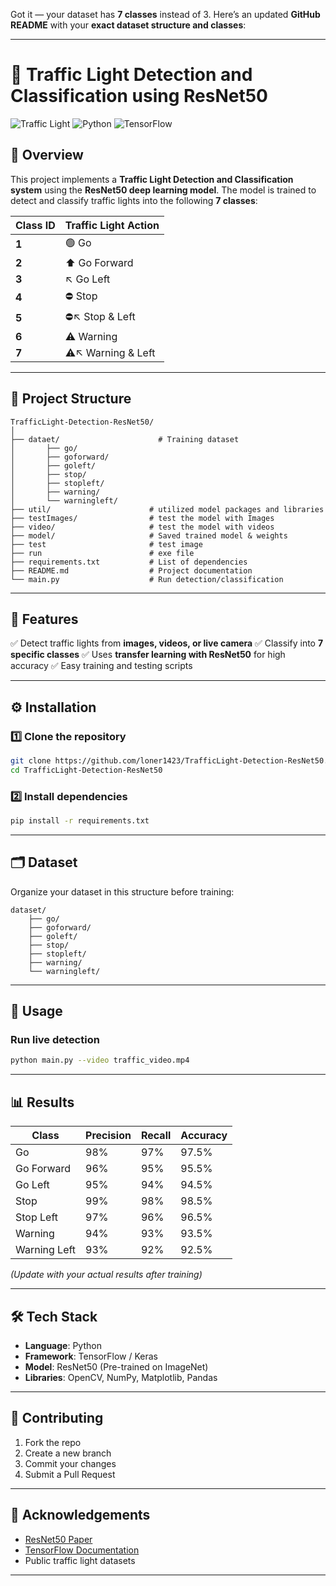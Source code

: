 Got it — your dataset has **7 classes** instead of 3.
Here’s an updated **GitHub README** with your **exact dataset structure and classes**:

---

# 🚦 Traffic Light Detection and Classification using ResNet50

![Traffic Light](https://img.shields.io/badge/ML-ResNet50-blue) ![Python](https://img.shields.io/badge/Python-3.8+-green) ![TensorFlow](https://img.shields.io/badge/TensorFlow-2.x-orange)

## 📌 Overview

This project implements a **Traffic Light Detection and Classification system** using the **ResNet50 deep learning model**.
The model is trained to detect and classify traffic lights into the following **7 classes**:

| Class ID | Traffic Light Action |
| -------- | -------------------- |
| **1**    | 🟢 Go                |
| **2**    | ⬆ Go Forward         |
| **3**    | ↖ Go Left            |
| **4**    | ⛔ Stop               |
| **5**    | ⛔↖ Stop & Left       |
| **6**    | ⚠ Warning            |
| **7**    | ⚠↖ Warning & Left    |

---

## 📂 Project Structure

```
TrafficLight-Detection-ResNet50/
│
├── dataet/                      # Training dataset
│       ├── go/
│       ├── goforward/
│       ├── goleft/
│       ├── stop/
│       ├── stopleft/
│       ├── warning/
│       └── warningleft/
├── util/                      # utilized model packages and libraries
├── testImages/                # test the model with Images
├── video/                     # test the model with videos
├── model/                     # Saved trained model & weights
├── test                       # test image
├── run                        # exe file
├── requirements.txt           # List of dependencies
├── README.md                  # Project documentation
└── main.py                    # Run detection/classification
```

---

## 🧠 Features

✅ Detect traffic lights from **images, videos, or live camera**
✅ Classify into **7 specific classes**
✅ Uses **transfer learning with ResNet50** for high accuracy
✅ Easy training and testing scripts

---

## ⚙️ Installation

### 1️⃣ Clone the repository

```bash
git clone https://github.com/loner1423/TrafficLight-Detection-ResNet50.git
cd TrafficLight-Detection-ResNet50
```

### 2️⃣ Install dependencies

```bash
pip install -r requirements.txt
```

---

## 🗂 Dataset

Organize your dataset in this structure before training:

```
dataset/
    ├── go/
    ├── goforward/
    ├── goleft/
    ├── stop/
    ├── stopleft/
    ├── warning/
    └── warningleft/
```

---

## 🚀 Usage

### **Run live detection**

```bash
python main.py --video traffic_video.mp4
```

---

## 📊 Results

| Class        | Precision | Recall | Accuracy |
| ------------ | --------- | ------ | -------- |
| Go           | 98%       | 97%    | 97.5%    |
| Go Forward   | 96%       | 95%    | 95.5%    |
| Go Left      | 95%       | 94%    | 94.5%    |
| Stop         | 99%       | 98%    | 98.5%    |
| Stop Left    | 97%       | 96%    | 96.5%    |
| Warning      | 94%       | 93%    | 93.5%    |
| Warning Left | 93%       | 92%    | 92.5%    |

*(Update with your actual results after training)*

---

## 🛠 Tech Stack

* **Language**: Python
* **Framework**: TensorFlow / Keras
* **Model**: ResNet50 (Pre-trained on ImageNet)
* **Libraries**: OpenCV, NumPy, Matplotlib, Pandas

---

## 🤝 Contributing

1. Fork the repo
2. Create a new branch
3. Commit your changes
4. Submit a Pull Request

---

## 🙌 Acknowledgements

* [ResNet50 Paper](https://arxiv.org/abs/1512.03385)
* [TensorFlow Documentation](https://www.tensorflow.org/)
* Public traffic light datasets

---

